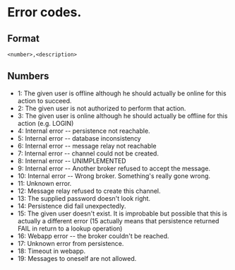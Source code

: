# Error codes.

## Format

    <number>,<description>

## Numbers

* 1: The given user is offline although he should actually be online for this action to succeed.
* 2: The given user is not authorized to perform that action.
* 3: The given user is online although he should actually be offline for this action (e.g. LOGIN)
* 4: Internal error -- persistence not reachable.
* 5: Internal error -- database inconsistency
* 6: Internal error -- message relay not reachable
* 7: Internal error -- channel could not be created.
* 8: Internal error -- UNIMPLEMENTED
* 9: Internal error -- Another broker refused to accept the message.
* 10: Internal error -- Wrong broker. Something's really gone wrong.
* 11: Unknown error.
* 12: Message relay refused to create this channel.
* 13: The supplied password doesn't look right.
* 14: Persistence did fail unexpectedly.
* 15: The given user doesn't exist. It is improbable
    but possible that this is actually a different error (15 actually means that persistence returned
    FAIL in return to a lookup operation)
* 16: Webapp error -- the broker couldn't be reached.
* 17: Unknown error from persistence.
* 18: Timeout in webapp.
* 19: Messages to oneself are not allowed.

